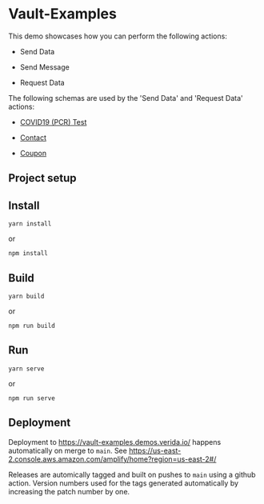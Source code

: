 # Vault-Examples

This demo showcases how you can perform the following actions:

- Send Data

- Send Message

- Request Data


The following schemas are used by the 'Send Data' and 'Request Data' actions:

- [COVID19 (PCR) Test](https://common.schemas.verida.io/health/pathology/tests/covid19/pcr/v0.1.0/schema.json)

- [Contact](https://common.schemas.verida.io/social/contact/v0.1.0/schema.json)

- [Coupon](https://common.schemas.verida.io/shopping/coupon/v0.1.0/schema.json)

## Project setup

## Install

```
yarn install
```

or

```
npm install
```

## Build

```
yarn build
```

or

```
npm run build
```

## Run

```
yarn serve
```

or

```
npm run serve
```

## Deployment

Deployment to https://vault-examples.demos.verida.io/ happens automatically on merge to `main`. See https://us-east-2.console.aws.amazon.com/amplify/home?region=us-east-2#/

Releases are automically tagged and built on pushes to `main` using a github action. Version numbers used for the tags generated automatically by increasing the patch number by one.
